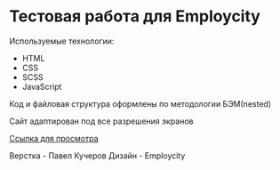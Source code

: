 # Тестовая работа для Employcity

Используемые технологии:
* HTML
* CSS
* SCSS
* JavaScript

Код и файловая структура оформлены по методологии БЭМ(nested)

Сайт адаптирован под все разрешения экранов

[Ссылка для просмотра](https://devkucherov.github.io/employcity)

Верстка - Павел Кучеров
Дизайн - Employcity

